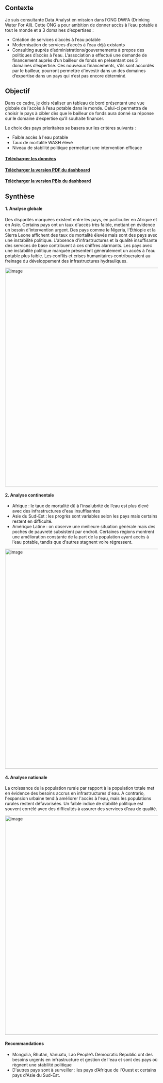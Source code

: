 ## Contexte
Je suis consultante Data Analyst en mission dans l’ONG DWFA (Drinking Water For All). Cette ONG a pour ambition de donner accès à l’eau potable à tout le monde et a 3 domaines d’expertises :
- Création de services d’accès à l’eau potable
- Modernisation de services d’accès à l’eau déjà existants
- Consulting auprès d’administrations/gouvernements à propos des politiques d’accès à l’eau.
L’association a effectué une demande de financement auprès d’un bailleur de fonds en présentant ces 3 domaines d’expertise. 
Ces nouveaux financements, s’ils sont accordés par le bailleur, pourront permettre d’investir dans un des domaines d’expertise dans un pays qui n’est pas encore déterminé.

## Objectif
Dans ce cadre, je dois réaliser un tableau de bord présentant une vue globale de l’accès à l’eau potable dans le monde. Celui-ci permettra de choisir le pays à cibler dès que le bailleur de fonds aura donné sa réponse sur le domaine d’expertise qu’il souhaite financer.

Le choix des pays prioritaires se basera sur les critères suivants :
- Faible accès à l'eau potable
- Taux de mortalité WASH élevé
- Niveau de stabilité politique permettant une intervention efficace

#### [Télécharger les données](https://github.com/Hines98/Etude-sur-eau-potable/tree/main/Donnees)
#### [Télécharger la version PDF du dashboard](https://github.com/Hines98/Etude-sur-eau-potable/blob/main/Report_drinking_water.pdf)
#### [Télécharger la version PBIx du dashboard](https://github.com/Hines98/Etude-sur-eau-potable/blob/main/Report_Drinking_Water.pbix)

## Synthèse

#### 1. Analyse globale
Des disparités marquées existent entre les pays, en particulier en Afrique et en Asie. Certains pays ont un taux d'accès très faible, mettant en évidence un besoin d'intervention urgent.
Des pays comme le Nigeria, l'Éthiopie et la Sierra Leone affichent des taux de mortalité élevés mais sont des pays avec une instabilité politique. L'absence d'infrastructures et la qualité insuffisante des services de base contribuent à ces chiffres alarmants.
Les pays avec une instabilité politique marquée présentent généralement un accès à l'eau potable plus faible. Les conflits et crises humanitaires contribueraient au freinage du développement des infrastructures hydrauliques.

<img width="1283" height="718" alt="image" src="https://github.com/user-attachments/assets/8fec94ff-776a-420d-b141-9cc9f33d0195" />

#### 2. Analyse continentale
- Afrique : le taux de mortalité dû à l’insalubrité de l’eau est plus élevé avec des infrastructures d'eau insuffisantes
- Asie du Sud-Est : les progrès sont variables selon les pays mais certains restent en difficulté.
- Amérique Latine : on observe une meilleure situation générale mais des poches de pauvreté subsistent par endroit.
Certaines régions montrent une amélioration constante de la part de la population ayant accès à l’eau potable, tandis que d'autres stagnent voire régressent.

<img width="1285" height="722" alt="image" src="https://github.com/user-attachments/assets/6319aead-9147-4ca1-8d1a-1253f3d9951f" />

#### 4. Analyse nationale
La croissance de la population rurale par rapport à la population totale met en évidence des besoins accrus en infrastructures d'eau. A contrario, l'expansion urbaine tend à améliorer l'accès à l'eau, mais les populations rurales restent défavorisées.
Un faible indice de stabilité politique est souvent corrélé avec des difficultés à assurer des services d’eau de qualité.

<img width="1279" height="720" alt="image" src="https://github.com/user-attachments/assets/067b96fa-1df5-4d0f-8f46-b8757367e289" />


#### Recommandations
- Mongolia, Bhutan, Vanuatu, Lao People’s Democratic Republic ont des besoins urgents en infrastructure et gestion de l'eau et sont des pays où règnent une stabilité politique
- D'autres pays sont à surveiller : les pays d’Afrique de l'Ouest et certains pays d'Asie du Sud-Est.



